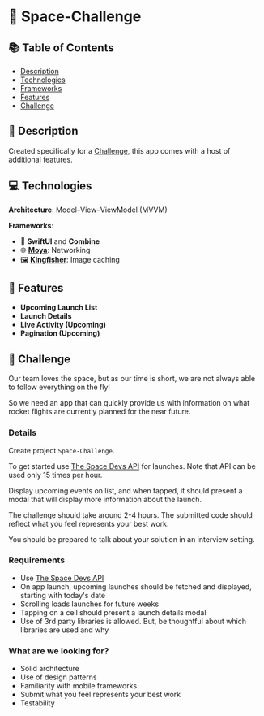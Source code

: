 # 🚀 Space-Challenge

## 📚 Table of Contents

* [Description](#-description)
* [Technologies](#-technologies)
* [Frameworks](#-frameworks)
* [Features](#-features)
* [Challenge](#-challenge)

## 🎯 Description

Created specifically for a [Challenge](#-challenge), this app comes with a host of additional features.

## 💻 Technologies

**Architecture**: Model–View–ViewModel (MVVM)

**Frameworks**: 
 - 🎨 **SwiftUI** and **Combine**
 - 🌐 **[Moya](https://github.com/Moya/Moya)**: Networking
 - 🖼️ **[Kingfisher](https://github.com/onevcat/Kingfisher)**: Image caching

## 🚀 Features

* **Upcoming Launch List**
* **Launch Details**
* **Live Activity (Upcoming)**
* **Pagination (Upcoming)**

## 🏁 Challenge

Our team loves the space, but as our time is short, we are not always able to follow everything on the fly!

So we need an app that can quickly provide us with information on what rocket flights are currently planned for the near future.

### Details ###
Create project `Space-Challenge`.

To get started use [The Space Devs API](https://thespacedevs.com/llapi) for launches. Note that API can be used only 15 times per hour.

Display upcoming events on list, and when tapped, it should present a modal that will display more information about the launch.

The challenge should take around 2-4 hours. The submitted code should reflect what you feel represents your best work.

You should be prepared to talk about your solution in an interview setting.

### Requirements ###

* Use [The Space Devs API](https://thespacedevs.com/llapi)
* On app launch, upcoming launches should be fetched and displayed, starting with today's date
* Scrolling loads launches for future weeks
* Tapping on a cell should present a launch details modal
* Use of 3rd party libraries is allowed. But, be thoughtful about which libraries are used and why

### What are we looking for? ###

* Solid architecture
* Use of design patterns
* Familiarity with mobile frameworks
* Submit what you feel represents your best work
* Testability
